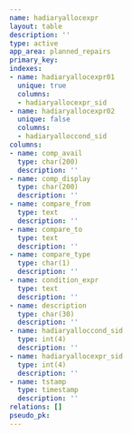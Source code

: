 ```yaml
---
name: hadiaryallocexpr
layout: table
description: ''
type: active
app_area: planned_repairs
primary_key: 
indexes:
- name: hadiaryallocexpr01
  unique: true
  columns:
  - hadiaryallocexpr_sid
- name: hadiaryallocexpr02
  unique: false
  columns:
  - hadiaryalloccond_sid
columns:
- name: comp_avail
  type: char(200)
  description: ''
- name: comp_display
  type: char(200)
  description: ''
- name: compare_from
  type: text
  description: ''
- name: compare_to
  type: text
  description: ''
- name: compare_type
  type: char(1)
  description: ''
- name: condition_expr
  type: text
  description: ''
- name: description
  type: char(30)
  description: ''
- name: hadiaryalloccond_sid
  type: int(4)
  description: ''
- name: hadiaryallocexpr_sid
  type: int(4)
  description: ''
- name: tstamp
  type: timestamp
  description: ''
relations: []
pseudo_pk: 
---
```


